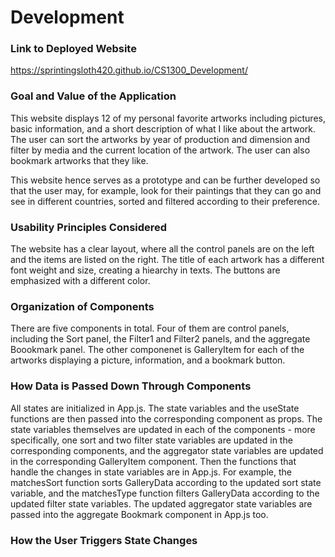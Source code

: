 # Development

### Link to Deployed Website
https://sprintingsloth420.github.io/CS1300_Development/

### Goal and Value of the Application
This website displays 12 of my personal favorite artworks including pictures, basic information, and a short description of what I like about the artwork. The user can sort the artworks by year of production and dimension and filter by media and the current location of the artwork. The user can also bookmark artworks that they like. 

This website hence serves as a prototype and can be further developed so that the user may, for example, look for their paintings that they can go and see in different countries, sorted and filtered according to their preference.

### Usability Principles Considered
The website has a clear layout, where all the control panels are on the left and the items are listed on the right. The title of each artwork has a different font weight and size, creating a hiearchy in texts. The buttons are emphasized with a different color.

### Organization of Components
There are five components in total. Four of them are control panels, including the Sort panel, the Filter1 and Filter2 panels, and the aggregate Boookmark panel. The other componenet is GalleryItem for each of the artworks displaying a picture, information, and a bookmark button.

### How Data is Passed Down Through Components
All states are initialized in App.js. The state variables and the useState functions are then passed into the corresponding component as props. The state variables themselves are updated in each of the components - more specifically, one sort and two filter state variables are updated in the corresponding components, and the aggregator state variables are updated in the corresponding GalleryItem component. Then the functions that handle the changes in state variables are in App.js. For example, the matchesSort function sorts GalleryData according to the updated sort state variable, and the matchesType function filters GalleryData according to the updated filter state variables. The updated aggregator state variables are passed into the aggregate Bookmark component in App.js too.

### How the User Triggers State Changes

